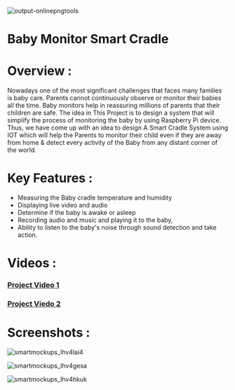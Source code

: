 ![output-onlinepngtools](https://github.com/AbdelrahmanShehab/Baby_Monitor_smart_Cradle_iOS13/assets/36604938/527f4a51-f407-4b40-a9b6-e4a924503cfd)

# Baby Monitor Smart Cradle

# Overview :

Nowadays one of the most significant challenges that faces many families is baby care.
Parents cannot continuously observe or monitor their babies all the time.
Baby monitors help in reassuring millions of parents that their children are safe.
The idea in This Project is to design a system that will simplify the process of monitoring the baby by using Raspberry Pi device.
Thus, we have come up with an idea to design 
A Smart Cradle System using IOT which will help the Parents to monitor their child
even if they are away from home & detect every activity of the Baby from any distant corner of the world.

# Key Features :

- Measuring the Baby cradle temperature and humidity
- Displaying live video and audio
- Determine if the baby is awake or asleep
- Recording audio and music and playing it to the baby,
- Ability to listen to the baby's noise through sound detection and take action.

# Videos :

### [Project Video 1](https://youtu.be/0z51_zfzCm4)
### [Project Viedo 2](https://www.youtube.com/watch?v=xDjH3C_ZAiM)

# Screenshots : 

![smartmockups_lhv4lai4](https://github.com/AbdelrahmanShehab/Baby_Monitor_smart_Cradle_iOS13/assets/36604938/cc0abbef-78a3-4467-aaab-dec3e84f18ef)


![smartmockups_lhv4gesa](https://github.com/AbdelrahmanShehab/Baby_Monitor_smart_Cradle_iOS13/assets/36604938/02f0ddbf-bb85-4cc5-9831-c703d23ff3d3)

![smartmockups_lhv4hkuk](https://github.com/AbdelrahmanShehab/Baby_Monitor_smart_Cradle_iOS13/assets/36604938/86d31311-d006-48f9-bd7e-ff62742f6710)

